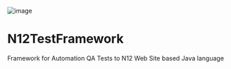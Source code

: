 ![image](https://user-images.githubusercontent.com/45018986/150328030-d0615048-9ecb-4dff-b636-f398f1430e17.png)

# N12TestFramework
Framework for Automation QA Tests to N12 Web Site based Java language
